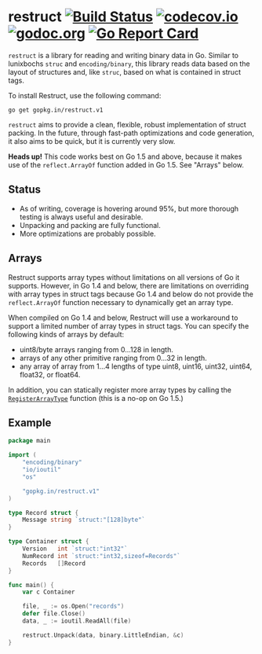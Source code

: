# restruct [![Build Status](https://travis-ci.org/go-restruct/restruct.svg)](https://travis-ci.org/go-restruct/restruct) [![codecov.io](http://codecov.io/github/go-restruct/restruct/coverage.svg?branch=master)](http://codecov.io/github/go-restruct/restruct?branch=master) [![godoc.org](http://img.shields.io/badge/godoc-reference-5272B4.svg?style=flat-square)](https://godoc.org/github.com/go-restruct/restruct) [![Go Report Card](https://goreportcard.com/badge/github.com/go-restruct/restruct)](https://goreportcard.com/report/github.com/go-restruct/restruct)
`restruct` is a library for reading and writing binary data in Go. Similar to
lunixbochs `struc` and `encoding/binary`, this library reads data based on the
layout of structures and, like `struc`, based on what is contained in struct
tags.

To install Restruct, use the following command:

```
go get gopkg.in/restruct.v1
```

`restruct` aims to provide a clean, flexible, robust implementation of struct
packing. In the future, through fast-path optimizations and code generation, it
also aims to be quick, but it is currently very slow.

**Heads up!** This code works best on Go 1.5 and above, because it makes use of
the `reflect.ArrayOf` function added in Go 1.5. See "Arrays" below.

## Status

  * As of writing, coverage is hovering around 95%, but more thorough testing
    is always useful and desirable.
  * Unpacking and packing are fully functional.
  * More optimizations are probably possible.

## Arrays
Restruct supports array types without limitations on all versions of Go it
supports. However, in Go 1.4 and below, there are limitations on overriding
with array types in struct tags because Go 1.4 and below do not provide the
`reflect.ArrayOf` function necessary to dynamically get an array type.

When compiled on Go 1.4 and below, Restruct will use a workaround to support
a limited number of array types in struct tags. You can specify the following
kinds of arrays by default:

  * uint8/byte arrays ranging from 0...128 in length.
  * arrays of any other primitive ranging from 0...32 in length.
  * any array of array from 1...4 lengths of type uint8, uint16, uint32, uint64,
    float32, or float64.

In addition, you can statically register more array types by calling the
[`RegisterArrayType`](https://godoc.org/github.com/go-restruct/restruct#RegisterArrayType)
function (this is a no-op on Go 1.5.)

## Example

```go
package main

import (
	"encoding/binary"
	"io/ioutil"
	"os"

	"gopkg.in/restruct.v1"
)

type Record struct {
	Message string `struct:"[128]byte"`
}

type Container struct {
	Version   int `struct:"int32"`
	NumRecord int `struct:"int32,sizeof=Records"`
	Records   []Record
}

func main() {
	var c Container

	file, _ := os.Open("records")
	defer file.Close()
	data, _ := ioutil.ReadAll(file)

	restruct.Unpack(data, binary.LittleEndian, &c)
}
```
